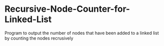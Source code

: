 # Recursive-Node-Counter-for-Linked-List
Program to output the number of nodes that have been added to a linked list by counting the nodes recrusively
